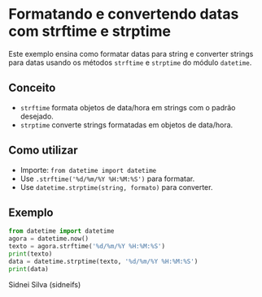 # Formatando e convertendo datas com strftime e strptime

Este exemplo ensina como formatar datas para string e converter strings para datas usando os métodos `strftime` e `strptime` do módulo `datetime`.

## Conceito

- `strftime` formata objetos de data/hora em strings com o padrão desejado.
- `strptime` converte strings formatadas em objetos de data/hora.

## Como utilizar

- Importe: `from datetime import datetime`
- Use `.strftime('%d/%m/%Y %H:%M:%S')` para formatar.
- Use `datetime.strptime(string, formato)` para converter.

## Exemplo

```python
from datetime import datetime
agora = datetime.now()
texto = agora.strftime('%d/%m/%Y %H:%M:%S')
print(texto)
data = datetime.strptime(texto, '%d/%m/%Y %H:%M:%S')
print(data)
```

Sidnei Silva (sidneifs)
